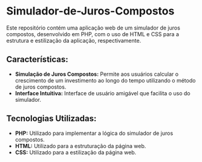 # Simulador-de-Juros-Compostos
Este repositório contém uma aplicação web de um simulador de juros compostos, desenvolvido em PHP, com o uso de HTML e CSS para a estrutura e estilização da aplicação, respectivamente.

## Características:

- **Simulação de Juros Compostos:** Permite aos usuários calcular o crescimento de um investimento ao longo do tempo utilizando o método de juros compostos.
- **Interface Intuitiva:** Interface de usuário amigável que facilita o uso do simulador.

## Tecnologias Utilizadas:

- **PHP:** Utilizado para implementar a lógica do simulador de juros compostos.
- **HTML:** Utilizado para a estruturação da página web.
- **CSS:** Utilizado para a estilização da página web.
